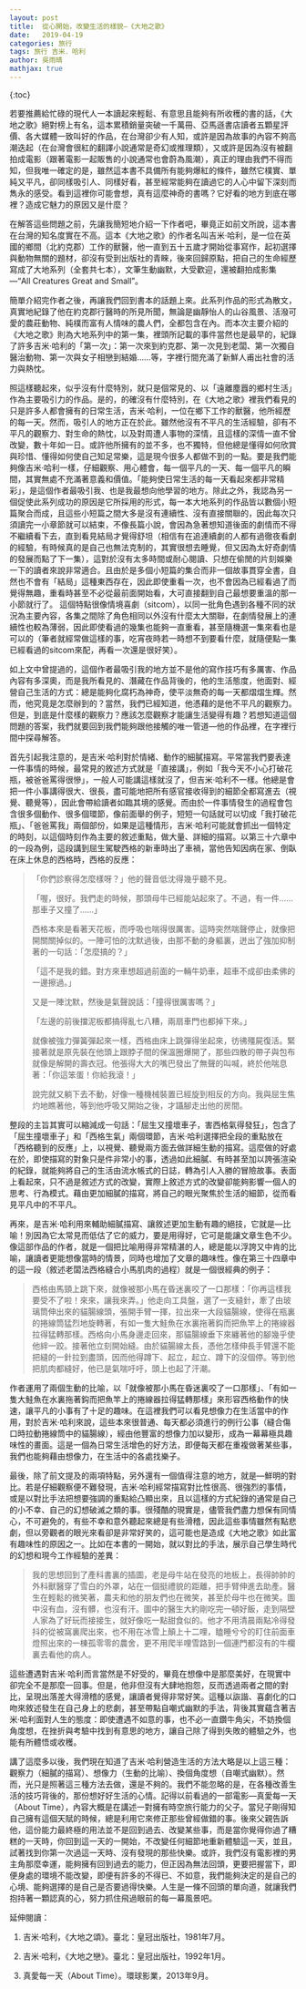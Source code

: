 ```yaml
---
layout: post
title:  從心開始，改變生活的樣貌—《大地之歌》
date:   2019-04-19
categories: 旅行
tags: 旅行 吉米．哈利 
author: 吳雨晴
mathjax: true
---
```


{:toc}

若要推薦給忙碌的現代人一本讀起來輕鬆、有意思且能夠有所收穫的書的話，《大地之歌》絕對榜上有名，這本累積銷量突破一千萬冊、亞馬遜書店讀者五顆星評價、各大媒體一致叫好的作品，在台灣卻少有人知，或許是因為故事的內容不夠高潮迭起（在台灣會很紅的翻譯小說通常是奇幻或推理類），又或許是因為沒有被翻拍成電影（跟著電影一起販售的小說通常也會蔚為風潮），真正的理由我們不得而知，但我唯一確定的是，雖然這本書不具備所有能夠爆紅的條件，雖然它樸實、單純又平凡，卻同樣吸引人、同樣好看，甚至經常能夠在讀過它的人心中留下深刻而雋永的感受。看到這裡你可能會想，真有這麼神奇的書嗎？它好看的地方到底在哪裡？造成它魅力的原因又是什麼？<!--more-->

在解答這些問題之前，先讓我簡短地介紹一下作者吧，畢竟正如前文所說，這本書在台灣的知名度實在不高。這本《大地之歌》的作者名叫吉米·哈利，是一位在英國的鄉間（北約克郡）工作的獸醫，他一直到五十五歲才開始從事寫作，起初選擇與動物無關的題材，卻沒有受到出版社的青睞，後來回歸原點，把自己的生命經歷寫成了大地系列（全套共七本），文筆生動幽默，大受歡迎，還被翻拍成影集—“All Creatures Great and Small”。

簡單介紹完作者之後，再讓我們回到書本的話題上來。此系列作品的形式為散文，真實地紀錄了他在約克郡行醫時的所見所聞，無論是幽靜怡人的山谷風景、活潑可愛的農莊動物、純樸而富有人情味的農人們，全都包含在內。而本次主要介紹的《大地之歌》則為大地系列中的第一集，裡頭所記載的事件當然也是最早的，紀錄了許多吉米·哈利的「第一次」：第一次來到約克郡、第一次見到老闆、第一次獨自醫治動物、第一次與女子相戀到結婚……等，字裡行間充滿了新鮮人甫出社會的活力與熱忱。

照這樣聽起來，似乎沒有什麼特別，就只是個常見的、以「遠離塵囂的鄉村生活」作為主要吸引力的作品。是的，的確沒有什麼特別，在《大地之歌》裡我們看見的只是許多人都會擁有的日常生活，吉米·哈利，一位在鄉下工作的獸醫，他所經歷的每一天。然而，吸引人的地方正在於此。雖然他沒有不平凡的生活經驗，卻有不平凡的觀察力、對生命的熱忱，以及對周遭人事物的深情，且這樣的深情一直不曾改變，數十年如一日。或許他所擁有的並不多，也不獨特，但他總是懂得如何欣賞與珍惜、懂得如何使自己知足常樂，這是現今很多人都做不到的一點。要是我們能夠像吉米·哈利一樣，仔細觀察、用心體會，每一個平凡的一天、每一個平凡的瞬間，其實無處不充滿著意義和價值。「能夠使日常生活的每一天看起來都非常精彩」，是這個作者最吸引我、也是我最想向他學習的地方。除此之外，我認為另一個促使此系列成功的原因是它所採用的形式，每一本大地系列的作品皆以數個小短篇聚合而成，且這些小短篇之間大多是沒有連續性、沒有直接關聯的，因此每次只須讀完一小章節就可以結束，不像長篇小說，會因為急著想知道後面的劇情而不得不繼續看下去，直到看見結局才覺得舒坦（相信有在追連續劇的人都有過徹夜看劇的經驗，有時候真的是自己也無法克制的，其實很想去睡覺，但又因為太好奇劇情的發展而點了下一集），這對於沒有太多時間或耐心閱讀、只想在偷閒的片刻娛樂一下的讀者來說非常適合。且由於是多個小短篇的集合而非一個故事貫穿全書，自然也不會有「結局」這種東西存在，因此即使重看一次，也不會因為已經看過了而覺得無趣，重看時甚至不必從最前面開始看，大可直接翻到自己最想要重溫的那一小節就行了。 這個特點很像情境喜劇（sitcom），以同一批角色遇到各種不同的狀況為主要內容，各集之間除了角色相同以外沒有什麼太大關聯，在劇情發展上的連續性也較為薄弱，因此即使看過的幾集也能夠一直重看，甚至隨機選一集來看也是可以的（筆者就經常做這樣的事，吃宵夜時若一時想不到要看什麼，就隨便點一集已經看過的sitcom來配，再看一次還是很好笑）。

如上文中曾提過的，這個作者最吸引我的地方並不是他的寫作技巧有多厲害、作品內容有多深奧，而是我所看見的、潛藏在作品背後的，他的生活態度，他面對、經營自己生活的方式：總是能夠化腐朽為神奇，使平淡無奇的每一天都熠熠生輝。然而，他究竟是怎麼辦到的？當然，我們已經知道，他憑藉的是他不平凡的觀察力。但是，到底是什麼樣的觀察力？應該怎麼觀察才能讓生活變得有趣？若想知道這個問題的答案，我們就要回到我們能夠跟他接觸的唯一管道—他的作品裡，在字裡行間中探尋解答。

首先引起我注意的，是吉米·哈利對於情緒、動作的細膩描寫。平常當我們要表達一件事情的時候，最常見的敘述方式就是「直接講」，例如「我今天不小心打破花瓶，被爸爸罵得很慘」，一般人可能講這樣就沒了，但吉米·哈利不一樣。他總是會把一件小事講得很大、很長，盡可能地把所有感官接收得到的細節全都寫進去（視覺、聽覺等），因此會帶給讀者如臨其境的感覺。而由於一件事情發生的過程會包含很多個動作、很多個環節，像前面舉的例子，短短一句話就可以切成「我打破花瓶」、「爸爸罵我」兩個部份，如果是這種情形，吉米·哈利可能就會抓出一個特定的時刻，以這個時刻作為主要的敘述重點，做大量、詳細的描寫。以第三十六章中的一段為例，這段講到屈生駕駛西格的新車時出了車禍，當他告知因病在家、倒臥在床上休息的西格時，西格的反應：

> 「你們診察得怎麼樣呀？」他的聲音低沈得幾乎聽不見。
>
> 「喔，很好。我們走的時候，那頭母牛已經能站起來了。不過，有一件……那車子又撞了……」
>
> 西格本來是看著天花板，而呼吸也喘得很厲害。這時突然喘聲停止，就像把開關關掉似的。一陣可怕的沈默過後，由那不動的身軀裏，迸出了強加抑制著的一句話：「怎麼搞的？」
>
> 「這不是我的錯。對方來車想超過前面的一輛牛奶車，超車不成卻由柔佛的一邊擦過。」
>
> 又是一陣沈默，然後是氣聲說話：「撞得很厲害嗎？」
>
> 「左邊的前後擋泥板都搞得亂七八糟，兩扇車門也都掉下來。」
>
> 就像被強力彈簧彈起來一樣，西格由床上跳彈得坐起來，彷彿殭屍復活。緊接著就是原先裝在他頭上跟脖子間的保溫圈爆開了，那些四散的帶子與包布就像是解開的壽衣冠。他張得大大的嘴巴發出了無聲的叫喊，終於他喘息著：「你這笨蛋！你給我滾！」
>
> 說完就又躺下去不動，好像一種機械裝置已經旋到相反的方向。我與屈生焦灼地瞧著他，等到他呼吸又開始之後，才躡腳走出他的房間。

整段的主旨其實可以縮減成一句話：「屈生又撞壞車子，害西格氣得發狂」，包含了「屈生撞壞車子」和「西格生氣」兩個環節，吉米·哈利選擇把全段的重點放在「西格聽到的反應」上，以視覺、聽覺兩方面去做詳細生動的描寫。這麼做的好處在於，即使描寫的對象只是件非常小的事，透過如此細膩、有時甚至加以誇張渲染的紀錄，就能夠將自己的生活由流水帳式的日誌，轉為引人入勝的冒險故事。表面上看起來，只不過是敘述方式的改變，實際上敘述方式的改變卻能夠影響一個人的思考、行為模式。藉由更加細膩的描寫，將自己的眼光聚焦於生活的細節，從而看見平凡中的不平凡。

再來，是吉米·哈利用來輔助細膩描寫、讓敘述更加生動有趣的絕技，它就是—比喻！別因為它太常見而低估了它的威力，要是用得好，它可是能讓文章生色不少。像這部作品的作者，就是一個把比喻用得非常精湛的人，總是能以浮誇又中肯的比喻，讓讀者更能想像當時的情景，同時也增加了文章的趣味性。像在第三十四章中的這一段（敘述老闆法西格縫合小馬肌肉的過程）就是一個很經典的例子：

> 西格由馬頸上跳下來，就像被那小馬在昏迷裏咬了一口那樣：「你再這樣我要受不了啦！來來，讓我來弄。」他走向工具盤，選了一支縫針，牽了由玻璃筒伸出來的貓腸線頭，張開手臂一揮，拉出來一大段貓腸線，使得在瓶裏的捲線筒猛烈地旋轉著，有如一隻大鮭魚在水裏拖著鈎而把魚竿上的捲線器拉得猛轉那樣。西格向小馬身邊走回來，那貓腸線垂下來纏著他的腳幾乎使他絆一跤。接著他立刻開始縫。由於貓腸線太長，憑他怎樣伸長手臂還不能把縫的一針拉到盡頭，因而他得蹲下、起立，起立、蹲下的沒個停。等到他把肌肉都縫好，他已是氣喘吁吁，頭上也起了汗潮。

作者運用了兩個生動的比喻，以「就像被那小馬在昏迷裏咬了一口那樣」、「有如一隻大鮭魚在水裏拖著鈎而把魚竿上的捲線器拉得猛轉那樣」來形容西格動作的快速，讓平凡的小事有了十足的趣味。在這裡我們可以看見想像力在生活當中的作用，對於吉米·哈利來說，這些本來很普通、每天都必須進行的例行公事（縫合傷口時拉動捲線筒中的貓腸線），經由他豐富的想像力加以變形，成為一幕幕極具趣味性的畫面。這是一個為日常生活增色的好方法，即便每天都在重複做著某些事，我們也能夠藉由想像力，在生活中的各處找樂子。

最後，除了前文提及的兩項特點，另外還有一個值得注意的地方，就是—鮮明的對比。若是仔細觀察便不難發現，吉米·哈利經常描寫對比性很高、很強烈的事情，或是以對比手法把想要強調的重點給凸顯出來，且以這樣的方式紀錄的通常是自己的小不幸、自己的幻想破滅之類的事。很殘酷的現實是，儘管我們盡力想保有同情心，不可避免的，有些不幸和意外聽起來總是有些滑稽，因此這些事情雖然有點悲劇，但以旁觀者的眼光來看卻是非常好笑的，這可能也是造成《大地之歌》如此富有趣味性的原因之一。比如在本書的一開始，就以對比的手法，展示自己學生時代的幻想和現今工作經驗的差異：

> 我的思想回到了產科書裏的插圖，老是母牛站在發亮的地板上，長得帥帥的外科獸醫穿了雪白的外罩，站在一個挺禮貌的距離，把手臂伸進去助產。醫生在輕鬆的微笑著，農夫和他的朋友們也在微笑，甚至於母牛也在微笑。圖中沒有血，沒有髒，也沒有汗。圖中的醫生大約剛吃完一頓好飯，走到隔壁人家為了好玩而接接生，就好像吃一點甜食似的。他才不用清晨兩點冷得發抖的從被窩裏爬出來，也不用在冰雪上顛上十二哩，瞌睡兮兮的盯住前面車燈照出來的一棟孤零零的農舍，更不用爬半哩雪路到一個連門都沒有的牛欄裏去看他的病人。

這些遭遇對吉米·哈利而言當然是不好受的，畢竟在想像中是那麼美好，在現實中卻完全不是那麼一回事。但是，他非但沒有大肆地抱怨，反而透過兩者之間的對比，呈現出落差大得滑稽的感覺，讓讀者覺得非常好笑。這種以詼諧、喜劇化的口吻來敘述發生在自己身上的悲劇，甚至帶點自嘲式幽默的手法，背後其實蘊含著吉米·哈利面對人生的態度：即使遭遇不如意的事，也不必一直鑽牛角尖，不妨換個角度想，在挫折與考驗中找到有意思的地方，讓自己除了得到失敗的體驗之外，也能有所體悟或收穫。

講了這麼多以後，我們現在知道了吉米·哈利營造生活的方法大略是以上這三種：觀察力（細膩的描寫）、想像力（生動的比喻）、換個角度想（自嘲式幽默）。然而，光只是照著這三種方法去做，還是不夠的。我們不能忽略的是，在各種改善生活的技巧背後的，那份想好好生活的心情。記得以前看過的一部電影—真愛每一天（About Time），內容大概是在講述一對擁有時空旅行能力的父子。當兒子剛得知自己擁有這個天賦的時候，總是利用它來修正那些曾經做錯的事。後來父親告訴他，這份能力最終極的用法並不是回到過去、改變某些事，而是當你覺得你過了糟糕的一天時，你回到這一天的一開始，不改變任何細節地重新體驗這一天，並且，試著找到你第一次過這一天時、沒有發現的那些快樂。或許，我們沒有電影裡的男主角那麼幸運，能夠擁有回到過去的能力，但正因為無法回頭，更要把握當下，即便身處的環境不能改變，即便有許多的不得已、不如意，我們能夠決定的是自己的心境、能夠選擇的是自己是否要過得快樂。人生是一條不回頭的單向道，就讓我們抱持著一顆認真的心，努力抓住飛過眼前的每一幕風景吧。



延伸閱讀：

1. 吉米·哈利，《大地之頌》。臺北：皇冠出版社，1981年7月。

2. 吉米·哈利，《大地之戀》。臺北：皇冠出版社，1992年1月。

3. 真愛每一天（About Time）。環球影業，2013年9月。